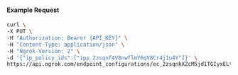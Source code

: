 <!-- Code generated for API Clients. DO NOT EDIT. -->

#### Example Request

```bash
curl \
-X PUT \
-H "Authorization: Bearer {API_KEY}" \
-H "Content-Type: application/json" \
-H "Ngrok-Version: 2" \
-d '{"ip_policy_ids":["ipp_2zsqnf4V8nwflmY6qV8Cr4j1u4Y"]}' \
https://api.ngrok.com/endpoint_configurations/ec_2zsqnkXZcM5jd1TGIyxELt9iSpr/ip_policy
```
